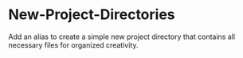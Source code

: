 # New-Project-Directories
Add an alias to create a simple new project directory that contains all necessary files for organized creativity.
